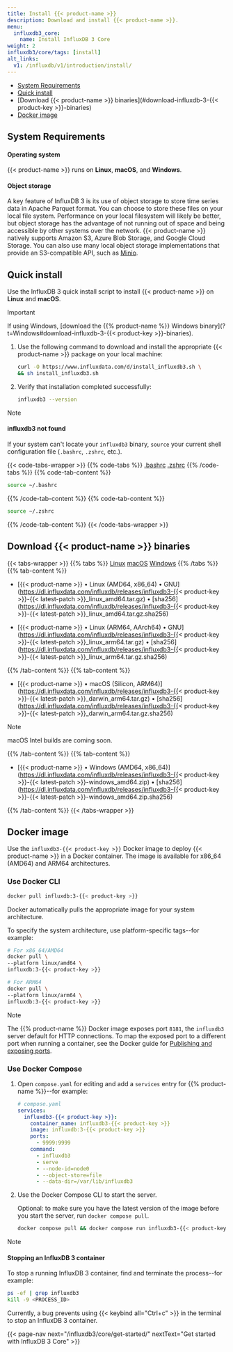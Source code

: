 ```yaml
---
title: Install {{< product-name >}}
description: Download and install {{< product-name >}}.
menu:
  influxdb3_core:
    name: Install InfluxDB 3 Core
weight: 2
influxdb3/core/tags: [install]
alt_links:
  v1: /influxdb/v1/introduction/install/
---
```


- [System Requirements](#system-requirements)
- [Quick install](#quick-install)
- [Download {{< product-name >}} binaries](#download-influxdb-3-{{< product-key >}}-binaries)
- [Docker image](#docker-image)

## System Requirements

#### Operating system

{{< product-name >}} runs on **Linux**, **macOS**, and **Windows**.

#### Object storage

A key feature of InfluxDB 3 is its use of object storage to store time series
data in Apache Parquet format. You can choose to store these files on your local
file system. Performance on your local filesystem will likely be better, but 
object storage has the advantage of not running out of space and being accessible
by other systems over the network. {{< product-name >}} natively supports Amazon S3,
Azure Blob Storage, and Google Cloud Storage.
You can also use many local object storage implementations that provide an
S3-compatible API, such as [Minio](https://min.io/).

## Quick install

Use the InfluxDB 3 quick install script to install {{< product-name >}} on
**Linux** and **macOS**.

> [!Important]
> If using Windows, [download the {{% product-name %}} Windows binary](?t=Windows#download-influxdb-3-{{< product-key >}}-binaries).

1.  Use the following command to download and install the appropriate
    {{< product-name >}} package on your local machine:
    <!--pytest.mark.skip-->
    ```bash
    curl -O https://www.influxdata.com/d/install_influxdb3.sh \
    && sh install_influxdb3.sh
    ```

2.  Verify that installation completed successfully:

    ```bash
    influxdb3 --version
    ```

> [!Note]
> 
> #### influxdb3 not found
> 
> If your system can't locate your `influxdb3` binary, `source` your
> current shell configuration file (`.bashrc`, `.zshrc`, etc.). 
>
> {{< code-tabs-wrapper >}}
{{% code-tabs %}}
[.bashrc](#)
[.zshrc](#)
{{% /code-tabs %}}
{{% code-tab-content %}}
```bash
source ~/.bashrc
```
{{% /code-tab-content %}}
{{% code-tab-content %}}
<!--pytest.mark.skip-->
```bash
source ~/.zshrc
```
{{% /code-tab-content %}}
{{< /code-tabs-wrapper >}}

## Download {{< product-name >}} binaries

{{< tabs-wrapper >}}
{{% tabs %}}
[Linux](#)
[macOS](#)
[Windows](#)
{{% /tabs %}}
{{% tab-content %}}

<!-------------------------------- BEGIN LINUX -------------------------------->

- [{{< product-name >}} • Linux (AMD64, x86_64) • GNU](https://dl.influxdata.com/influxdb/releases/influxdb3-{{< product-key >}}-{{< latest-patch >}}_linux_amd64.tar.gz)
  •
  [sha256](https://dl.influxdata.com/influxdb/releases/influxdb3-{{< product-key >}}-{{< latest-patch >}}_linux_amd64.tar.gz.sha256)

- [{{< product-name >}} • Linux (ARM64, AArch64) • GNU](https://dl.influxdata.com/influxdb/releases/influxdb3-{{< product-key >}}-{{< latest-patch >}}_linux_arm64.tar.gz)
  •
  [sha256](https://dl.influxdata.com/influxdb/releases/influxdb3-{{< product-key >}}-{{< latest-patch >}}_linux_arm64.tar.gz.sha256)

<!--------------------------------- END LINUX --------------------------------->

{{% /tab-content %}}
{{% tab-content %}}

<!-------------------------------- BEGIN MACOS -------------------------------->

- [{{< product-name >}} • macOS (Silicon, ARM64)](https://dl.influxdata.com/influxdb/releases/influxdb3-{{< product-key >}}-{{< latest-patch >}}_darwin_arm64.tar.gz)
  •
  [sha256](https://dl.influxdata.com/influxdb/releases/influxdb3-{{< product-key >}}-{{< latest-patch >}}_darwin_arm64.tar.gz.sha256)

> [!Note]
> macOS Intel builds are coming soon.

<!--------------------------------- END MACOS --------------------------------->

{{% /tab-content %}}
{{% tab-content %}}

<!------------------------------- BEGIN WINDOWS ------------------------------->

- [{{< product-name >}} • Windows (AMD64, x86_64)](https://dl.influxdata.com/influxdb/releases/influxdb3-{{< product-key >}}-{{< latest-patch >}}-windows_amd64.zip)
  •
  [sha256](https://dl.influxdata.com/influxdb/releases/influxdb3-{{< product-key >}}-{{< latest-patch >}}-windows_amd64.zip.sha256)

<!-------------------------------- END WINDOWS -------------------------------->

{{% /tab-content %}}
{{< /tabs-wrapper >}}

## Docker image

Use the `influxdb3-{{< product-key >}}` Docker image to deploy {{< product-name >}} in a
Docker container.
The image is available for x86_64 (AMD64) and ARM64 architectures.

### Use Docker CLI

<!--pytest.mark.skip-->
```bash
docker pull influxdb:3-{{< product-key >}}
```

Docker automatically pulls the appropriate image for your system architecture.

To specify the system architecture, use platform-specific tags--for example:

```bash
# For x86_64/AMD64
docker pull \
--platform linux/amd64 \
influxdb:3-{{< product-key >}}
```

```bash
# For ARM64
docker pull \
--platform linux/arm64 \
influxdb:3-{{< product-key >}}
```

> [!Note]
> The {{% product-name %}} Docker image exposes port `8181`, the `influxdb3` server default for HTTP connections.
> To map the exposed port to a different port when running a container, see the Docker guide for [Publishing and exposing ports](https://docs.docker.com/get-started/docker-concepts/running-containers/publishing-ports/).

### Use Docker Compose

1. Open `compose.yaml` for editing and add a `services` entry for {{% product-name %}}--for example:

   ```yaml
   # compose.yaml
   services:
     influxdb3-{{< product-key >}}:
       container_name: influxdb3-{{< product-key >}}
       image: influxdb:3-{{< product-key >}}
       ports:
         - 9999:9999
       command:
         - influxdb3
         - serve
         - --node-id=node0
         - --object-store=file
         - --data-dir=/var/lib/influxdb3
   ```

2. Use the Docker Compose CLI to start the server.

   Optional: to make sure you have the latest version of the image before you
   start the server, run `docker compose pull`.

   <!--pytest.mark.skip-->
   ```bash
   docker compose pull && docker compose run influxdb3-{{< product-key >}}
   ```

> [!Note]
> #### Stopping an InfluxDB 3 container
>
> To stop a running InfluxDB 3 container, find and terminate the process--for example:
>
> <!--pytest.mark.skip-->
> ```bash
> ps -ef | grep influxdb3
> kill -9 <PROCESS_ID>
> ```
>
> Currently, a bug prevents using {{< keybind all="Ctrl+c" >}} in the terminal to stop an InfluxDB 3 container.

{{< page-nav next="/influxdb3/core/get-started/" nextText="Get started with InfluxDB 3 Core" >}}
